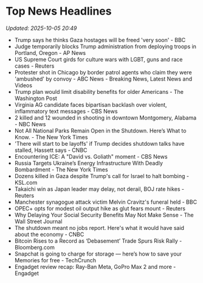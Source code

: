 # Top News Headlines

_Updated: 2025-10-05 20:49_

- Trump says he thinks Gaza hostages will be freed 'very soon' - BBC
- Judge temporarily blocks Trump administration from deploying troops in Portland, Oregon - AP News
- US Supreme Court girds for culture wars with LGBT, guns and race cases - Reuters
- Protester shot in Chicago by border patrol agents who claim they were 'ambushed' by convoy - ABC News - Breaking News, Latest News and Videos
- Trump plan would limit disability benefits for older Americans - The Washington Post
- Virginia AG candidate faces bipartisan backlash over violent, inflammatory text messages - CBS News
- 2 killed and 12 wounded in shooting in downtown Montgomery, Alabama - NBC News
- Not All National Parks Remain Open in the Shutdown. Here’s What to Know. - The New York Times
- 'There will start to be layoffs' if Trump decides shutdown talks have stalled, Hassett says - CNBC
- Encountering ICE: A "David vs. Goliath" moment - CBS News
- Russia Targets Ukraine’s Energy Infrastructure With Deadly Bombardment - The New York Times
- Dozens killed in Gaza despite Trump's call for Israel to halt bombing - KSL.com
- Takaichi win as Japan leader may delay, not derail, BOJ rate hikes - Reuters
- Manchester synagogue attack victim Melvin Cravitz's funeral held - BBC
- OPEC+ opts for modest oil output hike as glut fears mount - Reuters
- Why Delaying Your Social Security Benefits May Not Make Sense - The Wall Street Journal
- The shutdown meant no jobs report. Here's what it would have said about the economy - CNBC
- Bitcoin Rises to a Record as ‘Debasement’ Trade Spurs Risk Rally - Bloomberg.com
- Snapchat is going to charge for storage — here’s how to save your Memories for free - TechCrunch
- Engadget review recap: Ray-Ban Meta, GoPro Max 2 and more - Engadget